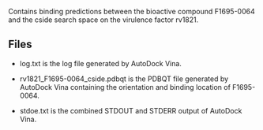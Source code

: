 Contains binding predictions between the bioactive compound F1695-0064 and the cside search space on the virulence factor rv1821.

## Files

- log.txt is the log file generated by AutoDock Vina.

- rv1821_F1695-0064_cside.pdbqt is the PDBQT file generated by AutoDock Vina containing the orientation and binding location of F1695-0064.

- stdoe.txt is the combined STDOUT and STDERR output of AutoDock Vina.

